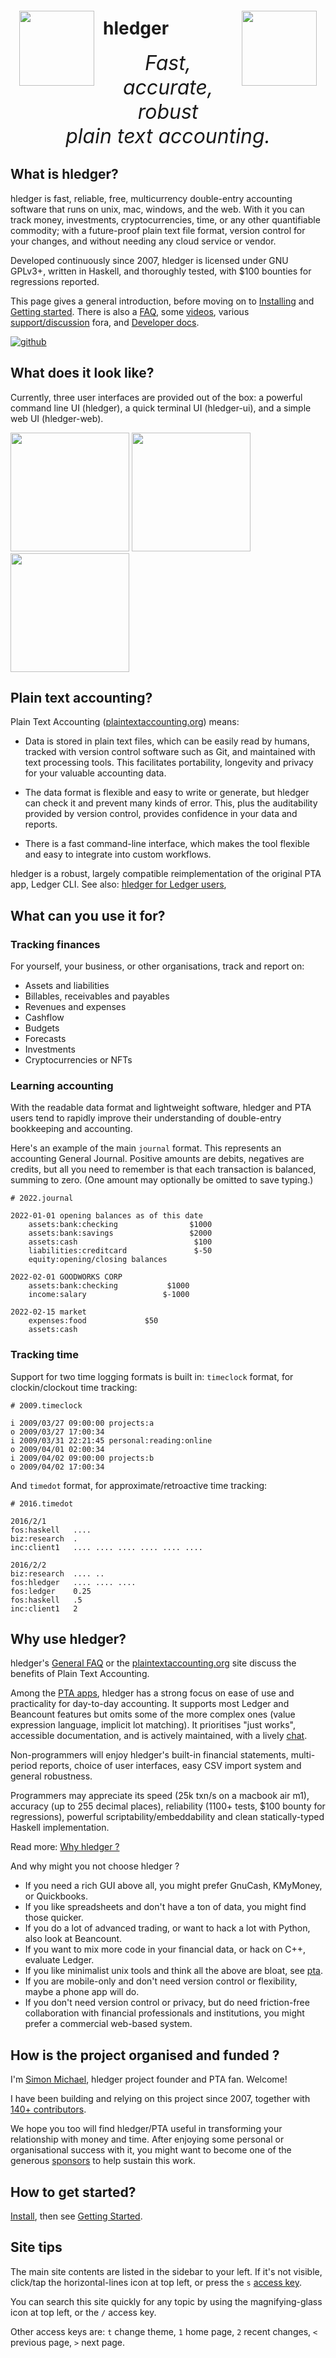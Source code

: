 <!-- stylesheet at bottom -->
<img id="coins" src="images/coins2-248.png" style="width:120px; margin:2em 1em; float:left;" />
<img id="coins" src="images/coins2-248.png" style="width:120px; margin:2em 1em; float:right;" />

# hledger
<!-- 
Tagline
https://www.stephendiehl.com/posts/marketing.html#persuasion-and-decision-makers :
1. It is memorable
2. It includes a key benefit
3. It differentiates
4. It imparts positivity
-->
<div id="tagline">
Fast, accurate, robust<br>
plain text accounting.
</div>

<div class=pagetoc>

<!-- toc -->
</div>

<!-- 
This page's verbosity oscillates. General goal: brief blurbs with links to more detail.
202208 version:
-->

## What is hledger?
<!--
- Fast, reliable, multicurrency double-entry accounting software that runs on unix, mac, windows, and the web.
- Free software, licensed under GNU GPLv3+.
- Developed and updated regularly since 2007
- Written in Haskell, with an extensive test suite and $100 bounties for regression reports.
-->

hledger is fast, reliable, free, multicurrency double-entry accounting software that runs on unix, mac, windows, and the web.
With it you can track money, investments, cryptocurrencies, time, or any other quantifiable commodity; with a future-proof plain text file format, version control for your changes, and without needing any cloud service or vendor.

Developed continuously since 2007, hledger is licensed under GNU GPLv3+, written in Haskell, and thoroughly tested, with $100 bounties for regressions reported.

This page gives a general introduction, before moving on to 
[Installing](install.html) and [Getting started](start.html).
There is also a [FAQ](faq.html),
some [videos](videos.html),
various [support/discussion](support.html) fora,
and [Developer docs](dev.html).

[![github](https://img.shields.io/github/stars/simonmichael/hledger.svg?logo=GitHub&label=Github)](https://github.com/simonmichael/hledger)

## What does it look like?

Currently, three user interfaces are provided out of the box:
a powerful command line UI (hledger), a quick terminal UI (hledger-ui), and a simple web UI (hledger-web).

<a href="/images/cli-green-bs-reg.png" class="highslide" onclick="return hs.expand(this, { captionText:'The hledger command line interface.' })"><img src="images/cli-green-bs-reg.png" height="190"></a>
<a href="/images/home-ui-3.png"        class="highslide" onclick="return hs.expand(this, { captionText:'The hledger-ui text user interface.' })"><img src="images/home-ui-3.png"        height="190"></a>
<a href="/images/web-bcexample.png"    class="highslide" onclick="return hs.expand(this, { captionText:'The hledger-web web user interface.' })"><img src="images/web-bcexample.png"    height="190"></a>

## Plain text accounting?

Plain Text Accounting ([plaintextaccounting.org](https://plaintextaccounting.org)) means:

- Data is stored in plain text files, which can be easily read by humans, tracked with version control software such as Git, and maintained with text processing tools. This facilitates portability, longevity and privacy for your valuable accounting data.

- The data format is flexible and easy to write or generate, but hledger can check it and prevent many kinds of error. This, plus the auditability provided by version control, provides confidence in your data and reports.

- There is a fast command-line interface, which makes the tool flexible and easy to integrate into custom workflows.

hledger is a robust, largely compatible reimplementation of the original PTA app, Ledger CLI.
See also: [hledger for Ledger users](ledger.html),

<!-- Why not Gnucash, Quicken, or Xero ? -->
<!-- Why not another PTA app ? -->

## What can you use it for?

### Tracking finances

For yourself, your business, or other organisations, track and report on:

- Assets and liabilities
- Billables, receivables and payables
- Revenues and expenses
- Cashflow
- Budgets
- Forecasts
- Investments
- Cryptocurrencies or NFTs

### Learning accounting

With the readable data format and lightweight software, hledger and PTA users tend to rapidly improve their understanding of double-entry bookkeeping and accounting.

Here's an example of the main `journal` format. This represents an accounting General Journal. Positive amounts are debits, negatives are credits, but all you need to remember is that each transaction is balanced, summing to zero. (One amount may optionally be omitted to save typing.)

```journal
# 2022.journal

2022-01-01 opening balances as of this date
    assets:bank:checking                $1000
    assets:bank:savings                 $2000
    assets:cash                          $100
    liabilities:creditcard               $-50
    equity:opening/closing balances

2022-02-01 GOODWORKS CORP
    assets:bank:checking           $1000
    income:salary                 $-1000

2022-02-15 market
    expenses:food             $50
    assets:cash

```

### Tracking time

Support for two time logging formats is built in: `timeclock` format, for clockin/clockout time tracking:

```timeclock
# 2009.timeclock

i 2009/03/27 09:00:00 projects:a
o 2009/03/27 17:00:34
i 2009/03/31 22:21:45 personal:reading:online
o 2009/04/01 02:00:34
i 2009/04/02 09:00:00 projects:b
o 2009/04/02 17:00:34
```

And `timedot` format, for approximate/retroactive time tracking:

```timedot
# 2016.timedot

2016/2/1
fos:haskell   ....
biz:research  .
inc:client1   .... .... .... .... .... ....

2016/2/2
biz:research  .... ..
fos:hledger   .... .... ....
fos:ledger    0.25
fos:haskell   .5
inc:client1   2

```

<!--
Some other ideas:

- Eco accounting: tracking carbon footprint, tracking energy & resource usage
-->

## Why use hledger?

hledger's [General FAQ](faq.html) or the [plaintextaccounting.org](https://plaintextaccounting.org) site discuss the benefits of Plain Text Accounting.

Among the [PTA apps](https://plaintextaccounting.org/#pta-apps),
hledger has a strong focus on ease of use and practicality for day-to-day accounting.
It supports most Ledger and Beancount features but omits some of the more complex ones
(value expression language, implicit lot matching).
It prioritises "just works", accessible documentation,
and is actively maintained, with a lively [chat](support.html).

Non-programmers will enjoy hledger's 
built-in financial statements, 
multi-period reports, 
choice of user interfaces, 
easy CSV import system
and general robustness.

Programmers may appreciate its
speed (25k txn/s on a macbook air m1), 
accuracy (up to 255 decimal places), 
reliability (1100+ tests, $100 bounty for regressions), 
powerful scriptability/embeddability
and clean statically-typed Haskell implementation.

Read more: [Why hledger ?](why.html)

And why might you not choose hledger ?
- If you need a rich GUI above all, you might prefer GnuCash, KMyMoney, or Quickbooks.
- If you like spreadsheets and don't have a ton of data, you might find those quicker.
- If you do a lot of advanced trading, or want to hack a lot with Python, also look at Beancount.
- If you want to mix more code in your financial data, or hack on C++, evaluate Ledger.
- If you like minimalist unix tools and think all the above are bloat, see [pta](https://mandoc.bsd.lv/pta).
- If you are mobile-only and don't need version control or flexibility, maybe a phone app will do.
- If you don't need version control or privacy, but do need friction-free collaboration with financial professionals and institutions,
you might prefer a commercial web-based system.

## How is the project organised and funded ?

I'm [Simon Michael](http://joyful.com), hledger project founder and PTA fan. Welcome! 

I have been building and relying on this project since 2007, 
together with [140+ contributors](CREDITS.html).

We hope you too will find hledger/PTA useful in transforming your relationship with money and time.
After enjoying some personal or organisational success with it,
you might want to become one of the generous [sponsors](sponsor.html)
to help sustain this work. 

<a name="help"></a>
<a name="help-feedback"></a>

## How to get started?

[Install](install.html), then see [Getting Started](start.html).

## Site tips

The main site contents are listed in the sidebar to your left. If it's not visible, click/tap the horizontal-lines icon at top left, or press the `s` [access key].

You can search this site quickly for any topic by using the magnifying-glass icon at top left, or the `/` access key.

Other access keys are: `t` change theme, `1` home page, `2` recent changes, `<` previous page, `>` next page.


[access key]:                 https://en.wikipedia.org/wiki/Access_key#Access_in_different_browsers
[mail list]:                  https://groups.google.com/forum/#!forum/hledger
[Ledger CLI]:                 https://ledger-cli.org
[command line]:               hledger.html
[terminal]:                   ui.html
[web]:                        web.html
[balance sheet]:              hledger.html#balancesheet
[income statement]:           hledger.html#incomestatement
[cashflow]:                   hledger.html#cashflow
[depth limiting]:             hledger.html#depth-limiting
[output format]:              hledger.html#output-format
[download]:                   install.html#binary-packages
[build]:                      install.html#building-from-source
[command line]:               add.html
[terminal]:                   ui.html
[web]:                        web.html
[actively maintained]:        https://github.com/simonmichael/hledger/graphs/contributors
[releases]:                   https://hledger.org/release-notes
[plain text accounting]:      http://plaintextaccounting.org
[plain text accounting apps]: https://plaintextaccounting.org/#plain-text-accounting-apps
[version control system]:     https://en.wikipedia.org/wiki/Version_control
[git]:                        https://en.wikipedia.org/wiki/Git
[haskell]:                    https://wiki.haskell.org/Haskell
[double-entry accounting]:    https://en.wikipedia.org/wiki/Double-entry_bookkeeping
[install]:                    install.html
[ledgerlikes]:                https://plaintextaccounting.org/#plain-text-accounting-apps
[ledger]:                     https://www.ledger-cli.org
[ledger features]:            https://www.ledger-cli.org/features.html
[beancount]:                  http://furius.ca/beancount
[beancount2ledger]:           https://github.com/beancount/beancount2ledger
[ledger2beancount]:           https://github.com/beancount/ledger2beancount
[gpl]:                        https://en.wikipedia.org/wiki/GNU_General_Public_License
[library]:                    https://hackage.haskell.org/package/hledger-lib
[script]:                     https://github.com/simonmichael/hledger/blob/master/bin/hledger-check-tag-files.hs
[free software]:              https://en.wikipedia.org/wiki/Free_software


<style>

#grabber {
  text-align:center;
  padding:1em 1em 0 1em;
/*  border:2px solid limegreen; */
  border-radius:8px; 
  margin:1em;
}
#grabber .heading {
  /*font-style: italic; */
  font-size:x-large;
  font-weight:bold;
}

.content h1 { 
  font-size: 5em;
  font-style: italic;
  text-align:center;
  margin: 0.5em 0 0;
  display:block;
}
/* 
.content h2 { 
  text-align:center;
  font-size: 2em;
  margin-top:2em; 
}
*/
#tagline {
  font-size:xx-large;
  font-style:italic; 
  text-align:center;
  margin:0 0 0.5em;
}

#leadingword {
  font-weight:bold;
  font-style:italic;
  font-size:x-large;
}

#screenshots td {
  border: 0 !important;
  padding: 0 2em 0 0;
}

code::first-line {
  font-weight:bold;
}
</style>
